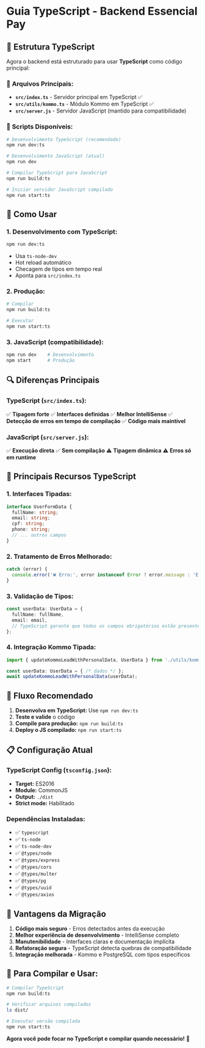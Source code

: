 # Guia TypeScript - Backend Essencial Pay

## 🎯 **Estrutura TypeScript**

Agora o backend está estruturado para usar **TypeScript** como código principal:

### 📁 **Arquivos Principais:**
- **`src/index.ts`** - Servidor principal em TypeScript ✅
- **`src/utils/kommo.ts`** - Módulo Kommo em TypeScript ✅  
- **`src/server.js`** - Servidor JavaScript (mantido para compatibilidade)

### 🔧 **Scripts Disponíveis:**

```bash
# Desenvolvimento TypeScript (recomendado)
npm run dev:ts

# Desenvolvimento JavaScript (atual)
npm run dev

# Compilar TypeScript para JavaScript
npm run build:ts

# Iniciar servidor JavaScript compilado
npm run start:ts
```

## 🚀 **Como Usar**

### 1. **Desenvolvimento com TypeScript:**
```bash
npm run dev:ts
```
- Usa `ts-node-dev` 
- Hot reload automático
- Checagem de tipos em tempo real
- Aponta para `src/index.ts`

### 2. **Produção:**
```bash
# Compilar
npm run build:ts

# Executar
npm run start:ts
```

### 3. **JavaScript (compatibilidade):**
```bash
npm run dev    # Desenvolvimento
npm start      # Produção
```

## 🔍 **Diferenças Principais**

### TypeScript (`src/index.ts`):
✅ **Tipagem forte**
✅ **Interfaces definidas** 
✅ **Melhor IntelliSense**
✅ **Detecção de erros em tempo de compilação**
✅ **Código mais maintível**

### JavaScript (`src/server.js`):
✅ **Execução direta**
✅ **Sem compilação**
⚠️ **Tipagem dinâmica**
⚠️ **Erros só em runtime**

## 📝 **Principais Recursos TypeScript**

### 1. **Interfaces Tipadas:**
```typescript
interface UserFormData {
  fullName: string;
  email: string;
  cpf: string;
  phone: string;
  // ... outros campos
}
```

### 2. **Tratamento de Erros Melhorado:**
```typescript
catch (error) {
  console.error('❌ Erro:', error instanceof Error ? error.message : 'Erro desconhecido');
}
```

### 3. **Validação de Tipos:**
```typescript
const userData: UserData = {
  fullName: fullName,
  email: email,
  // TypeScript garante que todos os campos obrigatórios estão presentes
};
```

### 4. **Integração Kommo Tipada:**
```typescript
import { updateKommoLeadWithPersonalData, UserData } from './utils/kommo';

const userData: UserData = { /* dados */ };
await updateKommoLeadWithPersonalData(userData);
```

## 🔄 **Fluxo Recomendado**

1. **Desenvolva em TypeScript:** Use `npm run dev:ts`
2. **Teste e valide** o código
3. **Compile para produção:** `npm run build:ts`
4. **Deploy o JS compilado:** `npm run start:ts`

## 📋 **Configuração Atual**

### TypeScript Config (`tsconfig.json`):
- **Target:** ES2016
- **Module:** CommonJS
- **Output:** `./dist`
- **Strict mode:** Habilitado

### Dependências Instaladas:
- ✅ `typescript`
- ✅ `ts-node`
- ✅ `ts-node-dev`
- ✅ `@types/node`
- ✅ `@types/express`
- ✅ `@types/cors`
- ✅ `@types/multer`
- ✅ `@types/pg`
- ✅ `@types/uuid`
- ✅ `@types/axios`

## 🎉 **Vantagens da Migração**

1. **Código mais seguro** - Erros detectados antes da execução
2. **Melhor experiência de desenvolvimento** - IntelliSense completo
3. **Manutenibilidade** - Interfaces claras e documentação implícita
4. **Refatoração segura** - TypeScript detecta quebras de compatibilidade
5. **Integração melhorada** - Kommo e PostgreSQL com tipos específicos

## 🔧 **Para Compilar e Usar:**

```bash
# Compilar TypeScript
npm run build:ts

# Verificar arquivos compilados
ls dist/

# Executar versão compilada
npm run start:ts
```

**Agora você pode focar no TypeScript e compilar quando necessário!** 🚀
